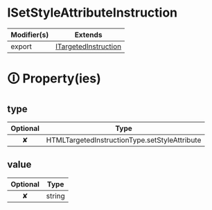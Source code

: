 # ISetStyleAttributeInstruction

| Modifier(s)                            | Extends                                    |
|----------------------------------------|--------------------------------------------|
| export | [ITargetedInstruction](https://hamedfathi.gitbook.io/aurelia-2-doc-api/runtime/variable/definitions/itargetedinstruction) |

# &#128712; Property(ies)

## type

| Optional                           | Type                         |
|:----------------------------------:|------------------------------|
| ✘ | HTMLTargetedInstructionType.setStyleAttribute |

## value

| Optional                           | Type                         |
|:----------------------------------:|------------------------------|
| ✘ | string |